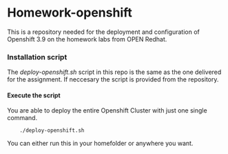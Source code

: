 # Homework-openshift

This is a repository needed for the deployment and configuration of Openshift 3.9 on the homework labs from OPEN Redhat.

### Installation script

The _deploy-openshift.sh_ script in this repo is the same as the one delivered for the assignment. If neccesary the script is provided from the repository.

#### Execute the script

You are able to deploy the entire Openshift Cluster with just one single command.

        ./deploy-openshift.sh

You can either run this in your homefolder or anywhere you want. 

